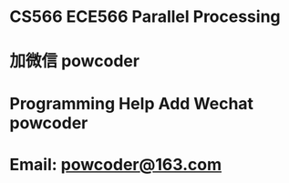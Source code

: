 # CS566 ECE566 Parallel Processing
# 加微信 powcoder

# Programming Help Add Wechat powcoder

# Email: powcoder@163.com

